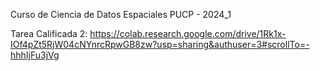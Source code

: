 Curso de Ciencia de Datos Espaciales PUCP - 2024_1

Tarea Calificada 2: https://colab.research.google.com/drive/1Rk1x-IOf4pZt5RjW04cNYnrcRpwGB8zw?usp=sharing&authuser=3#scrollTo=-hhhIjFu3jVg
